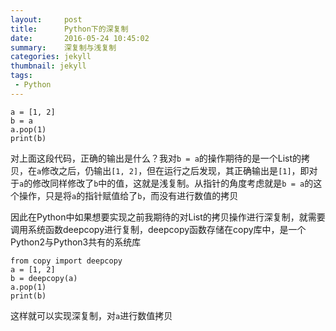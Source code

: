 ```yaml
---
layout:     post
title:	    Python下的深复制
date:       2016-05-24 10:45:02
summary:    深复制与浅复制
categories: jekyll
thumbnail: jekyll
tags:
 - Python
---
```

    a = [1, 2]
    b = a
    a.pop(1)
    print(b)

对上面这段代码，正确的输出是什么？我对`b = a`的操作期待的是一个List的拷贝，在`a`修改之后，仍输出`[1, 2]`，但在运行之后发现，其正确输出是`[1]`，即对于`a`的修改同样修改了`b`中的值，这就是浅复制。从指针的角度考虑就是`b = a`的这个操作，只是将`a`的指针赋值给了`b`，而没有进行数值的拷贝

因此在Python中如果想要实现之前我期待的对List的拷贝操作进行深复制，就需要调用系统函数deepcopy进行复制，deepcopy函数存储在copy库中，是一个Python2与Python3共有的系统库

    from copy import deepcopy
    a = [1, 2]
    b = deepcopy(a)
    a.pop(1)
    print(b)

这样就可以实现深复制，对`a`进行数值拷贝
